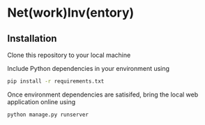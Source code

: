 # Net(work)Inv(entory)

## Installation

Clone this repository to your local machine

Include Python dependencies in your environment using

```bash
pip install -r requirements.txt
```

Once environment dependencies are satisifed, bring the local web application online using

```bash
python manage.py runserver
```
